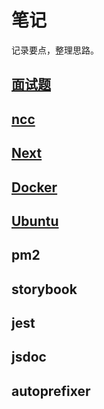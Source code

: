 # 笔记

记录要点，整理思路。

## [面试题](/note/interview)

## [ncc](/note/ncc)

## [Next](/note/next)

## [Docker](/note/docker)

## [Ubuntu](/note/ubuntu)

## pm2

## storybook

## jest

## jsdoc

## autoprefixer
